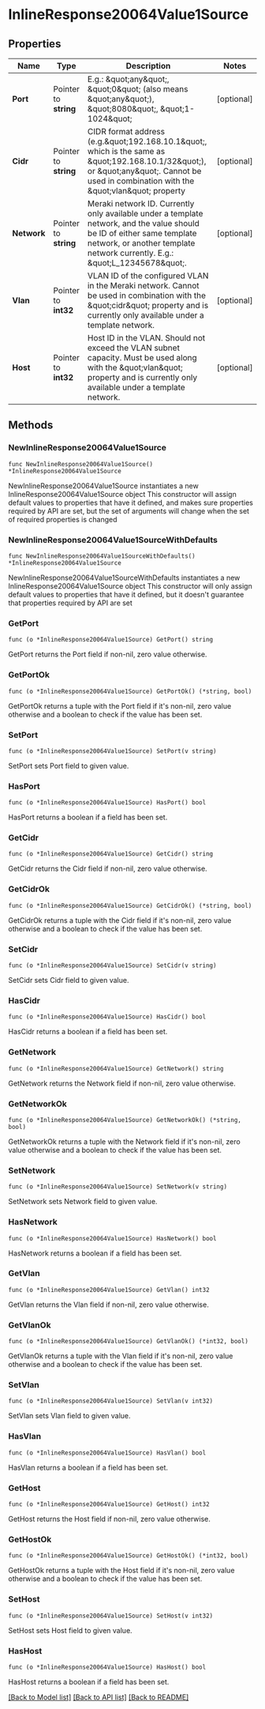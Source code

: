 # InlineResponse20064Value1Source

## Properties

Name | Type | Description | Notes
------------ | ------------- | ------------- | -------------
**Port** | Pointer to **string** | E.g.: \&quot;any\&quot;, \&quot;0\&quot; (also means \&quot;any\&quot;), \&quot;8080\&quot;, \&quot;1-1024\&quot; | [optional] 
**Cidr** | Pointer to **string** | CIDR format address (e.g.\&quot;192.168.10.1\&quot;, which is the same as \&quot;192.168.10.1/32\&quot;), or \&quot;any\&quot;. Cannot be used in combination with the \&quot;vlan\&quot; property | [optional] 
**Network** | Pointer to **string** | Meraki network ID. Currently only available under a template network, and the value should be ID of either same template network, or another template network currently. E.g.: \&quot;L_12345678\&quot;. | [optional] 
**Vlan** | Pointer to **int32** | VLAN ID of the configured VLAN in the Meraki network. Cannot be used in combination with the \&quot;cidr\&quot; property and is currently only available under a template network. | [optional] 
**Host** | Pointer to **int32** | Host ID in the VLAN. Should not exceed the VLAN subnet capacity. Must be used along with the \&quot;vlan\&quot; property and is currently only available under a template network. | [optional] 

## Methods

### NewInlineResponse20064Value1Source

`func NewInlineResponse20064Value1Source() *InlineResponse20064Value1Source`

NewInlineResponse20064Value1Source instantiates a new InlineResponse20064Value1Source object
This constructor will assign default values to properties that have it defined,
and makes sure properties required by API are set, but the set of arguments
will change when the set of required properties is changed

### NewInlineResponse20064Value1SourceWithDefaults

`func NewInlineResponse20064Value1SourceWithDefaults() *InlineResponse20064Value1Source`

NewInlineResponse20064Value1SourceWithDefaults instantiates a new InlineResponse20064Value1Source object
This constructor will only assign default values to properties that have it defined,
but it doesn't guarantee that properties required by API are set

### GetPort

`func (o *InlineResponse20064Value1Source) GetPort() string`

GetPort returns the Port field if non-nil, zero value otherwise.

### GetPortOk

`func (o *InlineResponse20064Value1Source) GetPortOk() (*string, bool)`

GetPortOk returns a tuple with the Port field if it's non-nil, zero value otherwise
and a boolean to check if the value has been set.

### SetPort

`func (o *InlineResponse20064Value1Source) SetPort(v string)`

SetPort sets Port field to given value.

### HasPort

`func (o *InlineResponse20064Value1Source) HasPort() bool`

HasPort returns a boolean if a field has been set.

### GetCidr

`func (o *InlineResponse20064Value1Source) GetCidr() string`

GetCidr returns the Cidr field if non-nil, zero value otherwise.

### GetCidrOk

`func (o *InlineResponse20064Value1Source) GetCidrOk() (*string, bool)`

GetCidrOk returns a tuple with the Cidr field if it's non-nil, zero value otherwise
and a boolean to check if the value has been set.

### SetCidr

`func (o *InlineResponse20064Value1Source) SetCidr(v string)`

SetCidr sets Cidr field to given value.

### HasCidr

`func (o *InlineResponse20064Value1Source) HasCidr() bool`

HasCidr returns a boolean if a field has been set.

### GetNetwork

`func (o *InlineResponse20064Value1Source) GetNetwork() string`

GetNetwork returns the Network field if non-nil, zero value otherwise.

### GetNetworkOk

`func (o *InlineResponse20064Value1Source) GetNetworkOk() (*string, bool)`

GetNetworkOk returns a tuple with the Network field if it's non-nil, zero value otherwise
and a boolean to check if the value has been set.

### SetNetwork

`func (o *InlineResponse20064Value1Source) SetNetwork(v string)`

SetNetwork sets Network field to given value.

### HasNetwork

`func (o *InlineResponse20064Value1Source) HasNetwork() bool`

HasNetwork returns a boolean if a field has been set.

### GetVlan

`func (o *InlineResponse20064Value1Source) GetVlan() int32`

GetVlan returns the Vlan field if non-nil, zero value otherwise.

### GetVlanOk

`func (o *InlineResponse20064Value1Source) GetVlanOk() (*int32, bool)`

GetVlanOk returns a tuple with the Vlan field if it's non-nil, zero value otherwise
and a boolean to check if the value has been set.

### SetVlan

`func (o *InlineResponse20064Value1Source) SetVlan(v int32)`

SetVlan sets Vlan field to given value.

### HasVlan

`func (o *InlineResponse20064Value1Source) HasVlan() bool`

HasVlan returns a boolean if a field has been set.

### GetHost

`func (o *InlineResponse20064Value1Source) GetHost() int32`

GetHost returns the Host field if non-nil, zero value otherwise.

### GetHostOk

`func (o *InlineResponse20064Value1Source) GetHostOk() (*int32, bool)`

GetHostOk returns a tuple with the Host field if it's non-nil, zero value otherwise
and a boolean to check if the value has been set.

### SetHost

`func (o *InlineResponse20064Value1Source) SetHost(v int32)`

SetHost sets Host field to given value.

### HasHost

`func (o *InlineResponse20064Value1Source) HasHost() bool`

HasHost returns a boolean if a field has been set.


[[Back to Model list]](../README.md#documentation-for-models) [[Back to API list]](../README.md#documentation-for-api-endpoints) [[Back to README]](../README.md)


